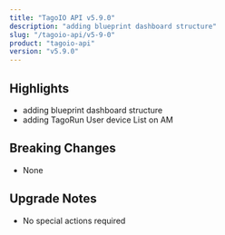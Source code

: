 ```yaml
---
title: "TagoIO API v5.9.0"
description: "adding blueprint dashboard structure"
slug: "/tagoio-api/v5-9-0"
product: "tagoio-api"
version: "v5.9.0"
---
```


## Highlights

- adding blueprint dashboard structure
- adding TagoRun User device List on AM

## Breaking Changes

- None

## Upgrade Notes

- No special actions required
